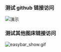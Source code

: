 ### 测试 github 链接访问
![演示](https://raw.githubusercontent.com/Mashull/my-pic-achv/main/easybar_show.gif)


### 测试其他图床链接访问

![easybar_show.gif](https://wmimg.com/i/1536/2025/02/67a82ee7d5f7a.gif)
